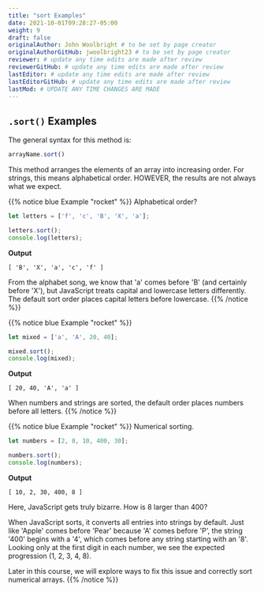 ```yaml
---
title: "sort Examples"
date: 2021-10-01T09:28:27-05:00
weight: 9
draft: false
originalAuthor: John Woolbright # to be set by page creator
originalAuthorGitHub: jwoolbright23 # to be set by page creator
reviewer: # update any time edits are made after review
reviewerGitHub: # update any time edits are made after review
lastEditor: # update any time edits are made after review
lastEditorGitHub: # update any time edits are made after review
lastMod: # UPDATE ANY TIME CHANGES ARE MADE
---
```


## ``.sort()`` Examples

The general syntax for this method is:

```javascript
arrayName.sort()
```

This method arranges the elements of an array into increasing order.  For
strings, this means alphabetical order.  HOWEVER, the results are not always
what we expect.

{{% notice blue Example "rocket" %}}
Alphabetical order?

```javascript
let letters = ['f', 'c', 'B', 'X', 'a'];

letters.sort();
console.log(letters);
```

**Output**

```console
[ 'B', 'X', 'a', 'c', 'f' ]
```
         
From the alphabet song, we know that 'a' comes before 'B' (and certainly before
'X'), but JavaScript treats capital and lowercase letters differently.  The
default sort order places capital letters before lowercase.
{{% /notice %}}

{{% notice blue Example "rocket" %}}
```javascript
let mixed = ['a', 'A', 20, 40];

mixed.sort();
console.log(mixed);
```

**Output**

```console
[ 20, 40, 'A', 'a' ]
```

When numbers and strings are sorted, the default order places numbers before
all letters.
{{% /notice %}}

{{% notice blue Example "rocket" %}}
Numerical sorting.

```javascript
let numbers = [2, 8, 10, 400, 30];

numbers.sort();
console.log(numbers);
```

   **Output**

```console
[ 10, 2, 30, 400, 8 ]
```

Here, JavaScript gets truly bizarre. How is 8 larger than 400?

When JavaScript sorts, it converts all entries into strings by default. Just
like 'Apple' comes before 'Pear' because 'A' comes before 'P', the string '400'
begins with a '4', which comes before any string starting with an '8'. Looking
only at the first digit in each number, we see the expected progression
(1, 2, 3, 4, 8).

Later in this course, we will explore ways to fix this issue and correctly sort
numerical arrays.
{{% /notice %}}